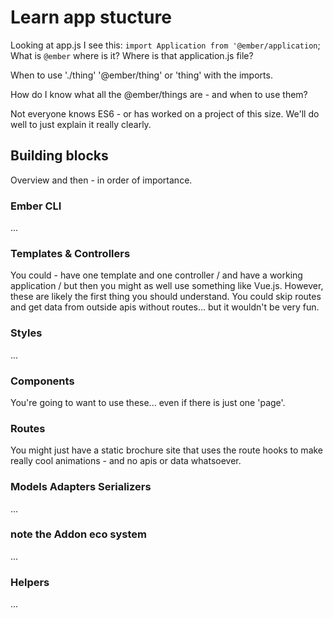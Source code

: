 
# Learn app stucture

Looking at app.js I see this: `import Application from '@ember/application`; What is `@ember` where is it? Where is that application.js file?

When to use  './thing'  '@ember/thing'  or 'thing' with the imports.

How do I know what all the @ember/things are - and when to use them?

Not everyone knows ES6 - or has worked on a project of this size. We'll do well to just explain it really clearly.


## Building blocks

Overview and then - in order of importance.


### Ember CLI

...


### Templates & Controllers

You could - have one template and one controller / and have a working application / but then you might as well use something like Vue.js. However, these are likely the first thing you should understand. You could skip routes and get data from outside apis without routes... but it wouldn't be very fun.


### Styles

... 


### Components

You're going to want to use these... even if there is just one 'page'.


### Routes

You might just have a static brochure site that uses the route hooks to make really cool animations - and no apis or data whatsoever.


### Models Adapters Serializers

...


### note the Addon eco system

...


### Helpers

...

